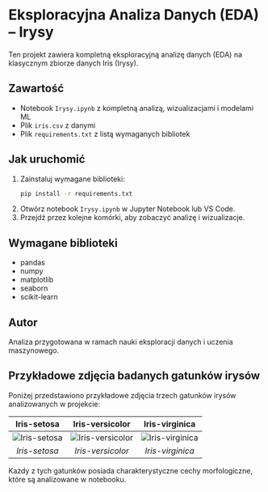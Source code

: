 # Eksploracyjna Analiza Danych (EDA) – Irysy

Ten projekt zawiera kompletną eksploracyjną analizę danych (EDA) na klasycznym zbiorze danych Iris (Irysy).

## Zawartość
- Notebook `Irysy.ipynb` z kompletną analizą, wizualizacjami i modelami ML
- Plik `iris.csv` z danymi
- Plik `requirements.txt` z listą wymaganych bibliotek

## Jak uruchomić
1. Zainstaluj wymagane biblioteki:
   ```bash
   pip install -r requirements.txt
   ```
2. Otwórz notebook `Irysy.ipynb` w Jupyter Notebook lub VS Code.
3. Przejdź przez kolejne komórki, aby zobaczyć analizę i wizualizacje.

## Wymagane biblioteki
- pandas
- numpy
- matplotlib
- seaborn
- scikit-learn

## Autor
Analiza przygotowana w ramach nauki eksploracji danych i uczenia maszynowego.

## Przykładowe zdjęcia badanych gatunków irysów

Poniżej przedstawiono przykładowe zdjęcia trzech gatunków irysów analizowanych w projekcie:

| Iris-setosa | Iris-versicolor | Iris-virginica |
|:-----------:|:---------------:|:--------------:|
| ![Iris-setosa](https://upload.wikimedia.org/wikipedia/commons/4/41/Iris_setosa_2.jpg) | ![Iris-versicolor](https://upload.wikimedia.org/wikipedia/commons/9/9f/Iris_versicolor_3.jpg) | ![Iris-virginica](https://upload.wikimedia.org/wikipedia/commons/5/56/Iris_virginica.jpg) |
| *Iris-setosa* | *Iris-versicolor* | *Iris-virginica* |

Każdy z tych gatunków posiada charakterystyczne cechy morfologiczne, które są analizowane w notebooku.
